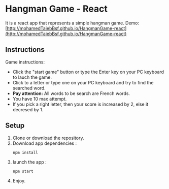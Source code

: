 # Hangman Game - React
It is a react app that represents a simple hangman game.
Demo: [http://mohamedTaiebBsf.github.io/HangmanGame-react](http://mohamedTaiebBsf.github.io/HangmanGame-react)

## Instructions
Game instructions:
- Click the "start game" button or type the Enter key on your PC keyboard to lauch the game.
- Click to a letter or type one on your PC keyboard and try to find the searched word.
- **Pay attention:** All words to be search are French words.
- You have 10 max attempt.
- If you pick a right letter, then your score is increased by 2, else it decresed by 1.

## Setup

1. Clone or download the repository.
2. Download app dependencies :
    ```
    npm install
    ```
3. launch the app :
    ```
    npm start
    ```
4. Enjoy.